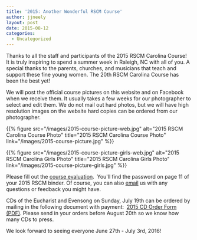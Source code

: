 ```yaml
---
title: '2015: Another Wonderful RSCM Course'
author: jjneely
layout: post
date: 2015-08-12
categories:
  - Uncategorized
---
```

Thanks to all the staff and participants of the 2015 RSCM Carolina Course!   It
is truly inspiring to spend a summer week in Raleigh, NC with all of you.  A
special thanks to the parents, churches, and musicians that teach and support
these fine young women.  The 20th RSCM Carolina Course has been the best yet!

We will post the official course pictures on this website and on Facebook when
we receive them.  It usually takes a few weeks for our photographer to select
and edit them.  We do not mail out hard photos, but we will have high
resolution images on the website hard copies can be ordered from our
photographer.

{{% figure src="/images/2015-course-picture-web.jpg" alt="2015 RSCM Carolina Course Photo" title="2015 RSCM Carolina Course Photo" link="/images/2015-course-picture.jpg" %}}

{{% figure src="/images/2015-course-picture-girls-web.jpg" alt="2015 RSCM Carolina Girls Photo" title="2015 RSCM Carolina Girls Photo" link="/images/2015-course-picture-girls.jpg" %}}

Please fill out the [course evaluation][1].  You'll find the password on page
11 of your 2015 RSCM binder.  Of course, you can also [email][2] us with any
questions or feedback you might have.

CDs of the Eucharist and Evensong on Sunday, July 19th can be ordered by
mailing in the following document with payment:  [2015 CD Order Form (PDF)][3].
Please send in your orders before August 20th so we know how many CDs to
press.

We look forward to seeing everyone June 27th - July 3rd, 2016!

[1]: http://goo.gl/forms/yEcGPLXIoE
[2]: /contact/
[3]: /pdf/2015-cd-flyer.pdf
